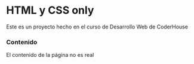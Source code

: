 # HTML y CSS only

 Este es un proyecto hecho en el curso de Desarrollo Web de CoderHouse

### Contenido

El contenido de la página no es real
